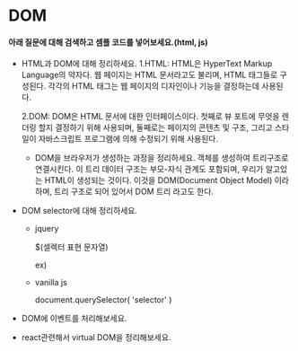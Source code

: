 # DOM

#### 아래 질문에 대해 검색하고 셈플 코드를 넣어보세요.(html, js)

- HTML과 DOM에 대해 정리하세요.
    1.HTML: HTML은 HyperText Markup Language의 약자다.
            웹 페이지는 HTML 문서라고도 불리며, HTML 태그들로 구성된다. 
            각각의 HTML 태그는 웹 페이지의 디자인이나 기능을 결정하는데 사용된다.
    
    2.DOM: DOM은 HTML 문서에 대한 인터페이스이다. 첫째로 뷰 포트에 무엇을 렌더링 할지 결정하기 위해 사용되며,
           둘째로는 페이지의 콘텐츠 및 구조, 그리고 스타일이 자바스크립트 프로그램에 의해 수정되기 위해 사용된다.
           
  - DOM을 브라우저가 생성하는 과정을 정리하세요.
          객체를 생성하여 트리구조로 연결시킨다. 이 트리 데이터 구조는 부모-자식 관계도 포함되며, 우리가 알고있는 HTML이 생성되는 것이다.
          이것을 DOM(Document Object Model) 이라 하며, 트리 구조로 되어 있어서 DOM 트리 라고도 한다.
    
- DOM selector에 대해 정리하세요.

  - jquery
 
    $(셀렉터 표현 문자열)
    
    ex)  <script> 
        $(document).ready(function() { 
            var sel = $('*'); 
            console.log(sel);
        });
     </script> 
     
  - vanilla js
  
    document.querySelector( 'selector' )
      
- DOM에 이벤트를 처리해보세요.
   
  


- react관련해서 virtual DOM을 정리해보세요.
